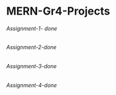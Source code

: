 # MERN-Gr4-Projects

###### Assignment-1- done
###### Assignment-2-done
###### Assignment-3-done
###### Assignment-4-done
